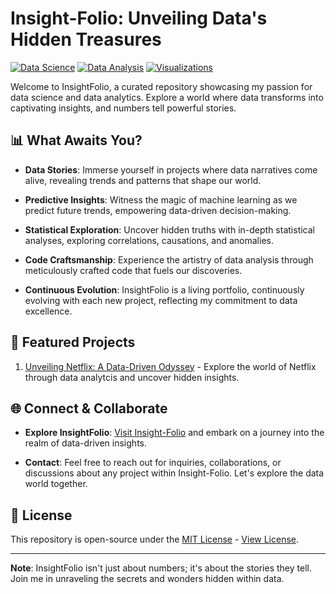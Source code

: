 # Insight-Folio: Unveiling Data's Hidden Treasures

[![Data Science](https://img.shields.io/badge/Data%20Science-%F0%9F%93%8A%F0%9F%94%8D-brightgreen)](https://github.com/mrafraim)
[![Data Analysis](https://img.shields.io/badge/Data%20Analysis-%F0%9F%93%88%F0%9F%93%89-blue)](https://github.com/mrafraim)
[![Visualizations](https://img.shields.io/badge/Visualizations-%F0%9F%93%8A%F0%9F%93%9D-orange)](https://github.com/mrafraim)

Welcome to InsightFolio, a curated repository showcasing my passion for data science and data analytics. Explore a world where data transforms into captivating insights, and numbers tell powerful stories.

## 📊 What Awaits You?

- **Data Stories**: Immerse yourself in projects where data narratives come alive, revealing trends and patterns that shape our world.

- **Predictive Insights**: Witness the magic of machine learning as we predict future trends, empowering data-driven decision-making.

- **Statistical Exploration**: Uncover hidden truths with in-depth statistical analyses, exploring correlations, causations, and anomalies.

- **Code Craftsmanship**: Experience the artistry of data analysis through meticulously crafted code that fuels our discoveries.

- **Continuous Evolution**: InsightFolio is a living portfolio, continuously evolving with each new project, reflecting my commitment to data excellence.

## 🌟 Featured Projects
1. [Unveiling Netflix: A Data-Driven Odyssey](#) - Explore the world of Netflix through data analytcis and uncover hidden insights.

## 🌐 Connect & Collaborate

- **Explore InsightFolio**: [Visit Insight-Folio](#) and embark on a journey into the realm of data-driven insights.

- **Contact**: Feel free to reach out for inquiries, collaborations, or discussions about any project within Insight-Folio. Let's explore the data world together.

## 📜 License

This repository is open-source under the [MIT License](LICENSE.txt) - [View License](LICENSE.txt).

---

**Note**: InsightFolio isn't just about numbers; it's about the stories they tell. Join me in unraveling the secrets and wonders hidden within data.

